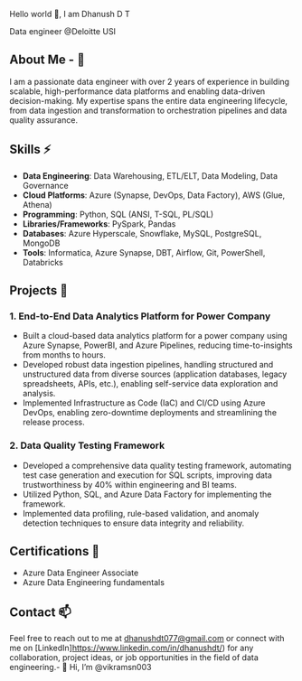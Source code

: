 
Hello world 👋, I am Dhanush D T

Data engineer @Deloitte USI
## About Me - 👀
I am a passionate data engineer with over 2 years of experience in building scalable, high-performance data platforms and enabling data-driven decision-making. My expertise spans the entire data engineering lifecycle, from data ingestion and transformation to orchestration pipelines and data quality assurance.
 
## Skills ⚡
 
- **Data Engineering**: Data Warehousing, ETL/ELT, Data Modeling, Data Governance
- **Cloud Platforms**: Azure (Synapse, DevOps, Data Factory), AWS (Glue, Athena)
- **Programming**: Python, SQL (ANSI, T-SQL, PL/SQL)
- **Libraries/Frameworks**: PySpark, Pandas 
- **Databases**: Azure Hyperscale, Snowflake, MySQL, PostgreSQL, MongoDB
- **Tools**: Informatica, Azure Synapse, DBT, Airflow, Git, PowerShell, Databricks
 
## Projects 🌱
 
### 1. End-to-End Data Analytics Platform for Power Company
 
- Built a cloud-based data analytics platform for a power company using Azure Synapse, PowerBI, and Azure Pipelines, reducing time-to-insights from months to hours.
- Developed robust data ingestion pipelines, handling structured and unstructured data from diverse sources (application databases, legacy spreadsheets, APIs, etc.), enabling self-service data exploration and analysis.
- Implemented Infrastructure as Code (IaC) and CI/CD using Azure DevOps, enabling zero-downtime deployments and streamlining the release process.
 
### 2. Data Quality Testing Framework
 
- Developed a comprehensive data quality testing framework, automating test case generation and execution for SQL scripts, improving data trustworthiness by 40% within engineering and BI teams.
- Utilized Python, SQL, and Azure Data Factory for implementing the framework.
- Implemented data profiling, rule-based validation, and anomaly detection techniques to ensure data integrity and reliability.
 
## Certifications 🌟
 
- Azure Data Engineer Associate
- Azure Data Engineering fundamentals
 
## Contact 📫
 
Feel free to reach out to me at dhanushdt077@gmail.com or connect with me on [LinkedIn]https://www.linkedin.com/in/dhanushdt/) for any collaboration, project ideas, or job opportunities in the field of data engineering.- 👋 Hi, I’m @vikramsn003


